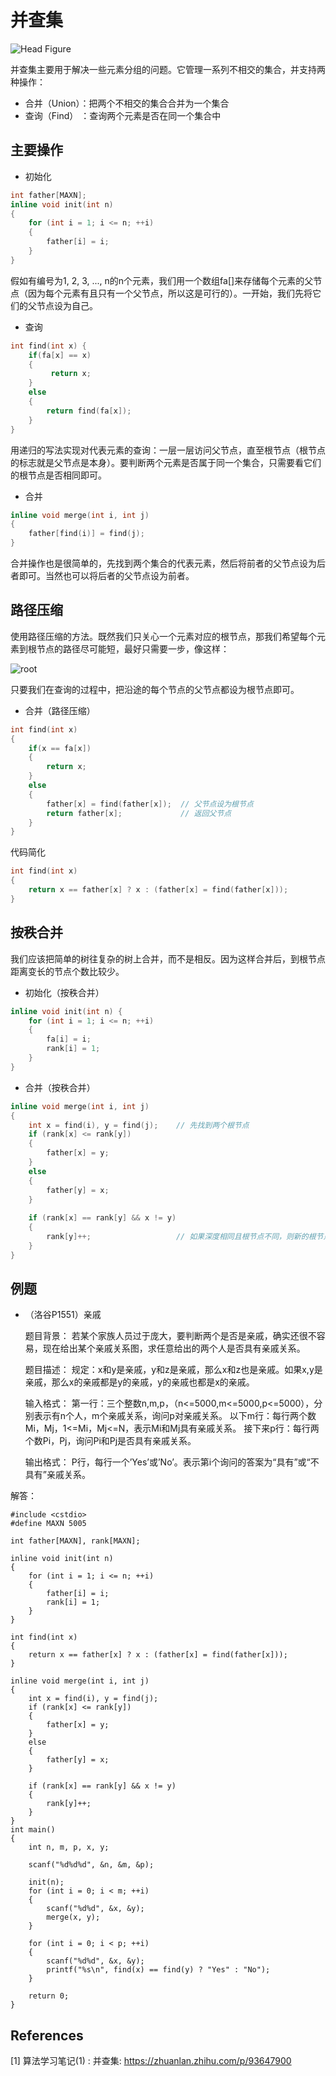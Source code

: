 # 并查集

![Head Figure](https://pic2.zhimg.com/v2-6362d8b13705d5ba17b19cdeee453022_1440w.jpg?source=172ae18b)

并查集主要用于解决一些元素分组的问题。它管理一系列不相交的集合，并支持两种操作：

- 合并（Union）：把两个不相交的集合合并为一个集合
- 查询（Find） ：查询两个元素是否在同一个集合中

## 主要操作

- 初始化

```c++
int father[MAXN];
inline void init(int n)
{
    for (int i = 1; i <= n; ++i)
    {
        father[i] = i;
    } 
}
```

假如有编号为1, 2, 3, ..., n的n个元素，我们用一个数组fa[]来存储每个元素的父节点（因为每个元素有且只有一个父节点，所以这是可行的）。一开始，我们先将它们的父节点设为自己。

- 查询

```c++
int find(int x) {
    if(fa[x] == x)
    {
         return x;
    } 
    else
    {
        return find(fa[x]);
    }   
}
```

用递归的写法实现对代表元素的查询：一层一层访问父节点，直至根节点（根节点的标志就是父节点是本身）。要判断两个元素是否属于同一个集合，只需要看它们的根节点是否相同即可。

- 合并

```c++
inline void merge(int i, int j)
{
    father[find(i)] = find(j);
}
```

合并操作也是很简单的，先找到两个集合的代表元素，然后将前者的父节点设为后者即可。当然也可以将后者的父节点设为前者。

## 路径压缩

使用路径压缩的方法。既然我们只关心一个元素对应的根节点，那我们希望每个元素到根节点的路径尽可能短，最好只需要一步，像这样：

![root](https://pic1.zhimg.com/80/v2-c2f835398a3e54d8209bf5e034ac6820_1440w.jpg)

只要我们在查询的过程中，把沿途的每个节点的父节点都设为根节点即可。

- 合并（路径压缩）

```c++
int find(int x)
{
    if(x == fa[x])
    {
        return x;
    } 
    else
    {
        father[x] = find(father[x]);  // 父节点设为根节点
        return father[x];             // 返回父节点
    }
}
```

代码简化

```c++
int find(int x)
{
    return x == father[x] ? x : (father[x] = find(father[x]));
}
```

## 按秩合并

我们应该把简单的树往复杂的树上合并，而不是相反。因为这样合并后，到根节点距离变长的节点个数比较少。

- 初始化（按秩合并）

```c++
inline void init(int n) {
    for (int i = 1; i <= n; ++i)
    {
        fa[i] = i;
        rank[i] = 1;
    }
}
```

- 合并（按秩合并）

```c++
inline void merge(int i, int j)
{
    int x = find(i), y = find(j);    // 先找到两个根节点
    if (rank[x] <= rank[y])
    {
        father[x] = y;
    } 
    else 
    {
        father[y] = x;
    }
        
    if (rank[x] == rank[y] && x != y) 
    {
        rank[y]++;                   // 如果深度相同且根节点不同，则新的根节点的深度 +1
    }
}   
```

## 例题

- （洛谷P1551）亲戚

    题目背景：
    若某个家族人员过于庞大，要判断两个是否是亲戚，确实还很不容易，现在给出某个亲戚关系图，求任意给出的两个人是否具有亲戚关系。

    题目描述：
    规定：x和y是亲戚，y和z是亲戚，那么x和z也是亲戚。如果x,y是亲戚，那么x的亲戚都是y的亲戚，y的亲戚也都是x的亲戚。

    输入格式：
    第一行：三个整数n,m,p，（n<=5000,m<=5000,p<=5000），分别表示有n个人，m个亲戚关系，询问p对亲戚关系。
    以下m行：每行两个数Mi，Mj，1<=Mi，Mj<=N，表示Mi和Mj具有亲戚关系。
    接下来p行：每行两个数Pi，Pj，询问Pi和Pj是否具有亲戚关系。

    输出格式：
    P行，每行一个’Yes’或’No’。表示第i个询问的答案为“具有”或“不具有”亲戚关系。

解答：

```c++++
#include <cstdio>
#define MAXN 5005

int father[MAXN], rank[MAXN];

inline void init(int n)
{
    for (int i = 1; i <= n; ++i)
    {
        father[i] = i;
        rank[i] = 1;
    }
}

int find(int x)
{
    return x == father[x] ? x : (father[x] = find(father[x]));
}

inline void merge(int i, int j)
{
    int x = find(i), y = find(j);
    if (rank[x] <= rank[y])
    {
        father[x] = y;
    }
    else
    {
        father[y] = x;
    }

    if (rank[x] == rank[y] && x != y)
    {
        rank[y]++;
    }
}
int main()
{
    int n, m, p, x, y;

    scanf("%d%d%d", &n, &m, &p);

    init(n);
    for (int i = 0; i < m; ++i)
    {
        scanf("%d%d", &x, &y);
        merge(x, y);
    }

    for (int i = 0; i < p; ++i)
    {
        scanf("%d%d", &x, &y);
        printf("%s\n", find(x) == find(y) ? "Yes" : "No");
    }

    return 0;
}
```

## References

[1] 算法学习笔记(1) : 并查集: <https://zhuanlan.zhihu.com/p/93647900>
